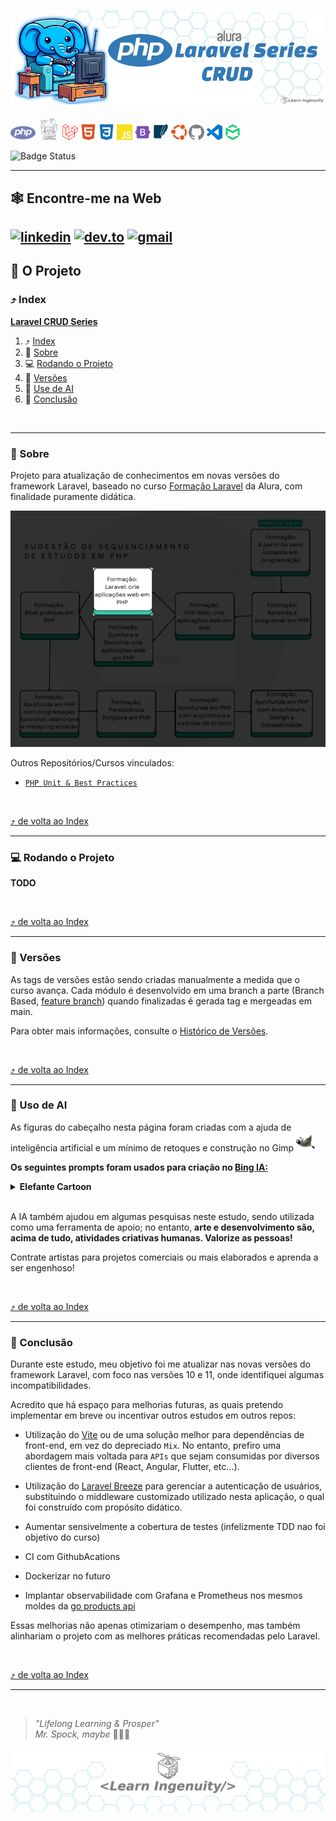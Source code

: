 <a id="php-laravel"></a>

<!-- 
    Logo image generated by Bing IA: https://www.bing.com/images/create/
    Prompt: um elefante azul, simbolo da linguagem de programacao PHP, sentado em uma poltrona e segurando um controle remoto em frente a uma TV. Estilo cartoon, fundo branco para facil remocao, cores chapadas
-->
[<img src="./docs/assets/images/layout/header_title.png" alt="um elefante azul, simbolo da linguagem de programacao PHP, sentado em uma poltrona e segurando um controle remoto em frente a uma TV. Estilo cartoon, fundo branco para facil remocao, cores chapadas" />](#php-laravel)

<!-- 
    icons by:
    https://devicon.dev/
    https://simpleicons.org/
-->
[<img src="./docs/assets/images/icons/php.svg" width="40px" height="40px" alt="PHP logo" title="PHP">](https://www.php.net) [<img src="./docs/assets/images/icons/composer.svg" width="35px" height="35px" alt="Composer logo" title="Composer"/>](https://getcomposer.org/) [<img src="./docs/assets/images/icons/laravel.svg" width="25px" height="25px" alt="rubygems logo" title="Laravel">](https://laravel.com/) [<img src="./docs/assets/images/icons/html5.svg" width="25px" height="25px" alt="html 5 logo" title="HTML 5">](https://dev.w3.org/html5/spec-LC/) [<img src="./docs/assets/images/icons/css3.svg" width="25px" height="25px" alt="css 3 logo" title="CSS 3">](https://www.w3.org/Style/CSS/Overview.en.html) [<img src="./docs/assets/images/icons/javascript.svg" width="25px" height="25px" alt="javascript logo" title="JavaScript">](https://developer.mozilla.org/en-US/docs/Web/JavaScript) [<img src="./docs/assets/images/icons/bootstrap.svg" width="25px" height="25px" alt="Bootstrap logo" title="Bootstrap">](https://getbootstrap.com/)  [<img src="./docs/assets/images/icons/sqlite.svg" width="25px" height="25px" alt="SQlite" title="SQlite">](https://www.sqlite.org/index.html) [<img src="./docs/assets/images/icons/ubuntu.svg" width="25px" height="25px Logo" title="Ubunto" alt="Ubunto" />](https://ubuntu.com/) [<img src="./docs/assets/images/icons/github.svg" width="25px" height="25px" alt="GitHub Logo" title="GitHub">](https://github.com/jtonynet) [<img src="./docs/assets/images/icons/visualstudiocode.svg" width="25px" height="25px" alt="VsCode Logo" title="VsCode">](https://code.visualstudio.com/) [<img src="./docs/assets/images/icons/mailtrap.svg" width="25px" height="25px" alt="Mailtrap Logo" title="Mailtrap">](https://mailtrap.io/) 


![Badge Status](https://img.shields.io/badge/STATUS-IN_DEVELOPMENT-green) <!--![Badge GitHubActions]()-->

---

## 🕸️ Encontre-me na Web

[![linkedin](https://img.shields.io/badge/Linkedin-0A66C2?style=for-the-badge&logo=linkedin&logoColor=white)](https://www.linkedin.com/in/jos%C3%A9-r-99896a39/) [![dev.to](https://img.shields.io/badge/dev.to-0A0A0A?style=for-the-badge&logo=devdotto&logoColor=white)](https://dev.to/learningenuity) [![gmail](https://img.shields.io/badge/Gmail-D14836?style=for-the-badge&logo=gmail&logoColor=white)](mailto:learningenuity@gmail.com) 
---

## 📁 O Projeto

<a id="index"></a>
### ⤴️ Index

__[Laravel CRUD Series](#php-laravel)__<br/>
  1. ⤴️ [Index](#index)
  2. 📗 [Sobre](#about)
  3. 💻 [Rodando o Projeto](#run)
  4. 🔢 [Versões](#versions)
  5. 🤖 [Use de AI](#ia)
  6. 🏁 [Conclusão](#conclusion)
 
<br/>

---

<a id="about"></a>
### 📗 Sobre

Projeto para atualização de conhecimentos em novas versões do framework Laravel, baseado no curso [Formação Laravel](https://cursos.alura.com.br/formacao-laravel) da Alura, com finalidade puramente didática.

<img src="./docs/assets/images/layout/roadmap_in_here.jpeg" alt=""/>

<br/>

Outros Repositórios/Cursos vinculados:
- [`PHP Unit & Best Practices`](https://github.com/jtonynet/php-unit-tests/)

<br/>

[⤴️ de volta ao Index](#index)

---

<a id="run"></a>
### 💻 Rodando o Projeto

**TODO**

<br/>

[⤴️ de volta ao Index](#index)

---

<a id="versions"></a>
### 🔢 Versões

As tags de versões estão sendo criadas manualmente a medida que o curso avança. Cada módulo é desenvolvido em uma branch a parte (Branch Based, [feature branch](https://www.atlassian.com/git/tutorials/comparing-workflows/feature-branch-workflow)) quando finalizadas é gerada tag e mergeadas em main.

Para obter mais informações, consulte o [Histórico de Versões](./CHANGELOG.md).

<br/>

[⤴️ de volta ao Index](#index)

---

<a id="ia"></a>
### 🤖 Uso de AI

As figuras do cabeçalho nesta página foram criadas com a ajuda de inteligência artificial e um mínimo de retoques e construção no Gimp [<img src="./docs/assets/images/icons/gimp.svg" width="30" height="30 " title="Gimp" alt="Gimp Logo" />](https://www.gimp.org/)


__Os seguintes prompts foram usados para criação no  [Bing IA:](https://www.bing.com/images/create/)__


<details>
  <summary><b>Elefante Cartoon</b></summary>
"um elefante azul, simbolo da linguagem de programacao PHP, sentado em uma poltrona e segurando um controle remoto em frente a uma TV. Estilo cartoon, fundo branco para facil remocao, cores chapadas"<b>(sic)</b>
</details>

<br/>

A IA também ajudou em algumas pesquisas neste estudo, sendo utilizada como uma ferramenta de apoio; no entanto, __arte e desenvolvimento são, acima de tudo, atividades criativas humanas. Valorize as pessoas!__

Contrate artistas para projetos comerciais ou mais elaborados e aprenda a ser engenhoso!


<br/>

[⤴️ de volta ao Index](#index)

---

<a id="conclusion"></a>
### 🏁 Conclusão

Durante este estudo, meu objetivo foi me atualizar nas novas versões do framework Laravel, com foco nas versões 10 e 11, onde identifiquei algumas incompatibilidades.

Acredito que há espaço para melhorias futuras, as quais pretendo implementar em breve ou incentivar outros estudos em outros repos:

- Utilização do [Vite](https://vitejs.dev/) ou de uma solução melhor para dependências de front-end, em vez do depreciado `Mix`. No entanto, prefiro uma abordagem mais voltada para `APIs` que sejam consumidas por diversos clientes de front-end (React, Angular, Flutter, etc...).

- Utilização do [Laravel Breeze](https://laravel.com/docs/9.x/starter-kits#laravel-breeze) para gerenciar a autenticação de usuários, substituindo o middleware customizado utilizado nesta aplicação, o qual foi construído com propósito didático.

- Aumentar sensivelmente a cobertura de testes (infelizmente TDD nao foi objetivo do curso)

- CI com GithubAcations

- Dockerizar no futuro

- Implantar observabilidade com Grafana e Prometheus nos mesmos moldes da [go products api](https://github.com/jtonynet/go-products-api)

Essas melhorias não apenas otimizariam o desempenho, mas também alinhariam o projeto com as melhores práticas recomendadas pelo Laravel.


<br/>

[⤴️ de volta ao Index](#index)

---

<a id="footer"></a>

<br/>

>  _"Lifelong Learning & Prosper"_
> <br/> 
>  _Mr. Spock, maybe_   🖖🏾🚀

<div align="center">
    <a href="#footer">
        <img src="./docs/assets/images/layout/footer_learn_ingenuity_bg_hexagonal.png" />
    </a>
</div>

<!-- 

TODO: Finalidade didatica. Levar para Wiki/Confluence/Obsidian comum


COMANDOS:

```
> composer create-project laravel/laravel application_download
# Movi o conteudo para a raiz do projeto

> php artisan serve
> php artisan make:controller SeriesController --resource
```

```
npm install
npm install laravel-mix --save-dev
npm run mix
npm install bootstrap
npm run mix
#rodando o mix, ver tag 0.0.2
```

Criando migrations:
```
php artisan make:migration create_series_table
php artisan migrate
```

Criando Model
```
php artisan make:model Serie
```

Criando Request
```
php artisan make:request SeriesFormRequest
```

Criando Models com migration
```
php artisan make:model Season -m
php artisan make:model Episode -m
```

Executando migrations apos edicao dos arquivos de migrate:
```
php artisan migrate
```

debug bar:
```
composer require barryvdh/laravel-debugbar --dev
```
como visto em: https://github.com/barryvdh/laravel-debugbar

```
php artisan make:controller SeasonsController
```


Criando um serviceProvider de SeriesRepository para informar qual valor default o service container deve assumir quando essa interface for injetada e nao uma classe concreta Inversao de Dependencia
```
php artisan make::provider SeriesRepositoryProvider
```
verificar bootstrap\providers.php

Criando nova migration
 ```
 php artisan make:migration --table=episodes

 ┌ What should the migration be named? ─────────────────────────┐
 │ episodes_add_watched_episodes                                │
 └──────────────────────────────────────────────────────────────┘

 ```


 Criando middleware de autenticacao customizado (provavelmente pratica ruim, seguindo ela por finalidade didatica)
 ```
 php artisan make:middleware Autenticador
 ```

Enviando emails com Laravel. Pare o server e rode:
```
php artisan make:mail SeriesCreated
```

Abrir terminal iterativa dentro da aplicacao
```
php artisan tinker
DB::select('select * from jobs;');
```

Saindo do terminal do tinker, subo  o processo do worker para fazer os disparos de email do queue:
```
php artisan queue:work
```

Iniciando worker com duas retentativas com 10 sec de delay entre cada uma delas
```
php artisan queue:work --tries=2 --delay=10
```

Criando listner para fazer o papel adequado dos workers (listner `faz algo quando o evento acontece`)
```
php artisan make:listener EmailUsersAboutSeriesCreated
```

Cria na estrutura do laravel o evento
```
php artisan make:event SeriesCreated
```

Cria Listener vinculado ao evento
```
php artisan make:listener LogSeriesCreated -e SeriesCreated
```

Cria coluna de referencia de imagem cover da serie
```
php artisan make:migration --table=series add_cover_column
```

Cria link simbolico no storage com estrategia local
```
php artisan storage:link
```

Comando para rodar os testes no laravel
```
php artisan test
```

[Importante parte da DOC sobre queue](https://laravel.com/docs/9.x/queues#queue-workers-and-deployment)

 - [Adicionar validacao assim q possivel](https://laravel.com/docs/9.x/validation#rule-confirmed)
 - 
 - [Laravel Breeze Lesson](https://cursos.alura.com.br/course/laravel-transacoes-service-container-autenticacao/task/105915)
-->
